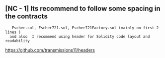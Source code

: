 ## [NC - 1] Its recommend to follow some spacing in the contracts
       Escher.sol, Escher721.sol, Escher721Factory.sol (mainly on first 2 lines )
      and also  I recommend using header for Solidity code layout and readability
https://github.com/transmissions11/headers